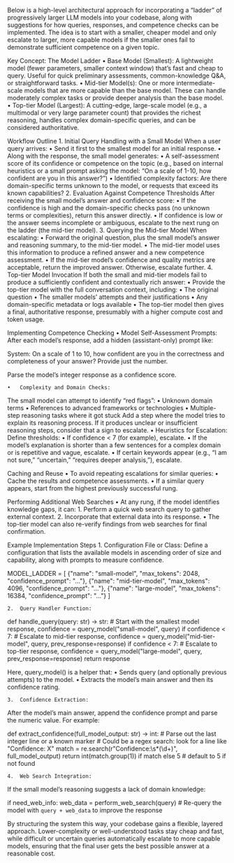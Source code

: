 Below is a high-level architectural approach for incorporating a “ladder” of progressively larger LLM models into your codebase, along with suggestions for how queries, responses, and competence checks can be implemented. The idea is to start with a smaller, cheaper model and only escalate to larger, more capable models if the smaller ones fail to demonstrate sufficient competence on a given topic.

Key Concept: The Model Ladder
	•	Base Model (Smallest):
A lightweight model (fewer parameters, smaller context window) that’s fast and cheap to query. Useful for quick preliminary assessments, common-knowledge Q&A, or straightforward tasks.
	•	Mid-tier Model(s):
One or more intermediate-scale models that are more capable than the base model. These can handle moderately complex tasks or provide deeper analysis than the base model.
	•	Top-tier Model (Largest):
A cutting-edge, large-scale model (e.g., a multimodal or very large parameter count) that provides the richest reasoning, handles complex domain-specific queries, and can be considered authoritative.

Workflow Outline
	1.	Initial Query Handling with a Small Model
When a user query arrives:
	•	Send it first to the smallest model for an initial response.
	•	Along with the response, the small model generates:
	•	A self-assessment score of its confidence or competence on the topic (e.g., based on internal heuristics or a small prompt asking the model: “On a scale of 1-10, how confident are you in this answer?”)
	•	Identified complexity factors: Are there domain-specific terms unknown to the model, or requests that exceed its known capabilities?
	2.	Evaluation Against Competence Thresholds
After receiving the small model’s answer and confidence score:
	•	If the confidence is high and the domain-specific checks pass (no unknown terms or complexities), return this answer directly.
	•	If confidence is low or the answer seems incomplete or ambiguous, escalate to the next rung on the ladder (the mid-tier model).
	3.	Querying the Mid-tier Model
When escalating:
	•	Forward the original question, plus the small model’s answer and reasoning summary, to the mid-tier model.
	•	The mid-tier model uses this information to produce a refined answer and a new competence assessment.
	•	If the mid-tier model’s confidence and quality metrics are acceptable, return the improved answer. Otherwise, escalate further.
	4.	Top-tier Model Invocation
If both the small and mid-tier models fail to produce a sufficiently confident and contextually rich answer:
	•	Provide the top-tier model with the full conversation context, including:
	•	The original question
	•	The smaller models’ attempts and their justifications
	•	Any domain-specific metadata or logs available
	•	The top-tier model then gives a final, authoritative response, presumably with a higher compute cost and token usage.

Implementing Competence Checking
	•	Model Self-Assessment Prompts:
After each model’s response, add a hidden (assistant-only) prompt like:

System: On a scale of 1 to 10, how confident are you in the correctness and completeness of your answer? Provide just the number.

Parse the model’s integer response as a confidence score.

	•	Complexity and Domain Checks:
The small model can attempt to identify “red flags”:
	•	Unknown domain terms
	•	References to advanced frameworks or technologies
	•	Multiple-step reasoning tasks where it got stuck
Add a step where the model tries to explain its reasoning process. If it produces unclear or insufficient reasoning steps, consider that a sign to escalate.
	•	Heuristics for Escalation:
Define thresholds:
	•	If confidence < 7 (for example), escalate.
	•	If the model’s explanation is shorter than a few sentences for a complex domain or is repetitive and vague, escalate.
	•	If certain keywords appear (e.g., “I am not sure,” “uncertain,” “requires deeper analysis,”), escalate.

Caching and Reuse
	•	To avoid repeating escalations for similar queries:
	•	Cache the results and competence assessments.
	•	If a similar query appears, start from the highest previously successful rung.

Performing Additional Web Searches
	•	At any rung, if the model identifies knowledge gaps, it can:
	1.	Perform a quick web search query to gather external context.
	2.	Incorporate that external data into its response.
	•	The top-tier model can also re-verify findings from web searches for final confirmation.

Example Implementation Steps
	1.	Configuration File or Class:
Define a configuration that lists the available models in ascending order of size and capability, along with prompts to measure confidence.

MODEL_LADDER = [
    {"name": "small-model", "max_tokens": 2048, "confidence_prompt": "…"},
    {"name": "mid-tier-model", "max_tokens": 4096, "confidence_prompt": "…"},
    {"name": "large-model", "max_tokens": 16384, "confidence_prompt": "…"}
]


	2.	Query Handler Function:

def handle_query(query: str) -> str:
    # Start with the smallest model
    response, confidence = query_model("small-model", query)
    if confidence < 7:
        # Escalate to mid-tier
        response, confidence = query_model("mid-tier-model", query, prev_response=response)
        if confidence < 7:
            # Escalate to top-tier
            response, confidence = query_model("large-model", query, prev_response=response)
    return response

Here, query_model() is a helper that:
	•	Sends query (and optionally previous attempts) to the model.
	•	Extracts the model’s main answer and then its confidence rating.

	3.	Confidence Extraction:
After the model’s main answer, append the confidence prompt and parse the numeric value. For example:

def extract_confidence(full_model_output: str) -> int:
    # Parse out the last integer line or a known marker
    # Could be a regex search: look for a line like "Confidence: X"
    match = re.search(r"Confidence:\s*(\d+)", full_model_output)
    return int(match.group(1)) if match else 5  # default to 5 if not found


	4.	Web Search Integration:
If the small model’s reasoning suggests a lack of domain knowledge:

if need_web_info:
    web_data = perform_web_search(query)
    # Re-query the model with `query + web_data` to improve the response



By structuring the system this way, your codebase gains a flexible, layered approach. Lower-complexity or well-understood tasks stay cheap and fast, while difficult or uncertain queries automatically escalate to more capable models, ensuring that the final user gets the best possible answer at a reasonable cost.
